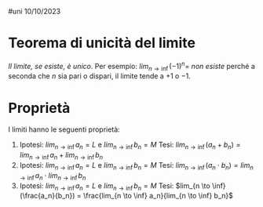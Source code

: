 #uni 10/10/2023
# Teorema di unicità del limite
_Il limite, se esiste, è unico_.
	Per esempio: $lim_{n \to \inf} (-1)^n= \ non \ esiste$ perché a seconda che $n$ sia pari o dispari, il limite tende a $+1$ o $-1$.
# Proprietà
I limiti hanno le seguenti proprietà:
1. Ipotesi: $lim_{n \to \inf} a_n=L$   e   $lim_{n \to \inf} b_n=M$ 
   Tesi: $lim_{n \to \inf} (a_n + b_n) = lim_{n \to \inf} a_n +lim_{n \to \inf} b_n$ 
2. Ipotesi:  $lim_{n \to \inf} a_n=L$   e   $lim_{n \to \inf} b_n=M$ 
   Tesi: $lim_{n \to \inf} (a_n \cdot b_n) = lim_{n \to \inf} a_n \cdot lim_{n \to \inf} b_n$
3. Ipotesi:  $lim_{n \to \inf} a_n=L$   e   $lim_{n \to \inf} b_n=M$ 
   Tesi: $lim_{n \to \inf} (\frac{a_n}{b_n}) = \frac{lim_{n \to \inf} a_n}{lim_{n \to \inf} b_n}$ 